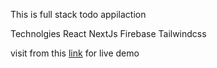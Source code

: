 This is full stack todo appilaction

Technolgies
React
NextJs
Firebase
Tailwindcss

visit from this [link](https://fullstacktodo.vercel.app/) for live demo

